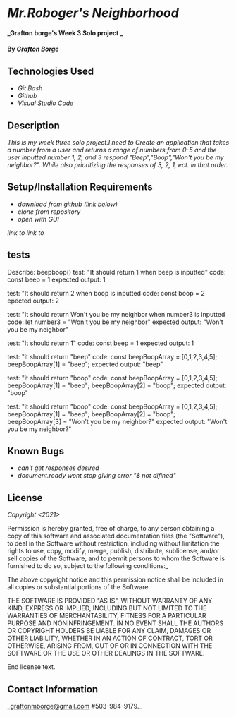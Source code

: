 

# _Mr.Roboger's Neighborhood_

#### _Grafton borge's Week 3 Solo project _

#### By _**Grafton Borge**_

## Technologies Used

* _Git Bash_
* _Github_
* _Visual Studio Code_

## Description

_This is my week three solo project.I need to Create an application that takes a number from a user and returns a range of numbers from 0-5 and the user inputted number 1, 2, and 3 respond "Beep","Boop","Won't you be my neighbor?". While also prioritizing the responses of 3, 2, 1, ect. in that order._

## Setup/Installation Requirements

* _download from github (link below)_
* _clone from repository_
* _open with GUI_

_link to_
_link to_

## tests
Describe: beepboop()
test: "It should return 1 when beep is inputted"
code: const beep = 1
expected output: 1

test: "It should return 2 when boop is inputted
code: const boop = 2
epected output: 2

test: "It should return Won't you be my neighbor when number3 is inputted
code: let number3 = "Won't you be my neighbor"
expected output: "Won't you be my neighbor"

test: "It should return 1"
code: const beep = 1
expected output: 1

test: "it should return "beep"
code: const beepBoopArray  = [0,1,2,3,4,5];
      beepBoopArray[1] = "beep";
expected output: "beep"

test: "it should return "boop"
code: const beepBoopArray = [0,1,2,3,4,5];
      beepBoopArray[1] = "beep";
      beepBoopArray[2] = "boop";
expected output: "boop"

test: "it should return "boop"
code: const beepBoopArray = [0,1,2,3,4,5];
      beepBoopArray[1] = "beep";
      beepBoopArray[2] = "boop";
      beepBoopArray[3] = "Won't you be my neighbor?"
expected output: "Won't you be my neighbor?"
## Known Bugs

* _can't get responses desired_
* _document.ready wont stop giving error "$ not difined"_

## License

_Copyright <2021> <Grafton Borge>_

Permission is hereby granted, free of charge, to any person obtaining a copy of this software and associated documentation files (the "Software"), to deal in the Software without restriction, including without limitation the rights to use, copy, modify, merge, publish, distribute, sublicense, and/or sell copies of the Software, and to permit persons to whom the Software is furnished to do so, subject to the following conditions:_

The above copyright notice and this permission notice shall be included in all copies or substantial portions of the Software.

THE SOFTWARE IS PROVIDED "AS IS", WITHOUT WARRANTY OF ANY KIND, EXPRESS OR IMPLIED, INCLUDING BUT NOT LIMITED TO THE WARRANTIES OF MERCHANTABILITY, FITNESS FOR A PARTICULAR PURPOSE AND NONINFRINGEMENT. IN NO EVENT SHALL THE AUTHORS OR COPYRIGHT HOLDERS BE LIABLE FOR ANY CLAIM, DAMAGES OR OTHER LIABILITY, WHETHER IN AN ACTION OF CONTRACT, TORT OR OTHERWISE, ARISING FROM, OUT OF OR IN CONNECTION WITH THE SOFTWARE OR THE USE OR OTHER DEALINGS IN THE SOFTWARE.

End license text.

## Contact Information

_graftonmborge@gmail.com #503-984-9179._